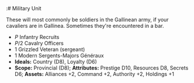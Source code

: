 :# Military Unit

These will most commonly be soldiers in the Gallinean army, if your
cavaliers are in Gallinea. Sometimes they're encountered in a bar.

  - *P* Infantry Recruits
  - *P*/2 Cavalry Officers
  - 1 Grizzled Veteran (sergeant)
  - 1 Modern Sergents-Majors Généraux
  - **Ideals:** Country (D8), Loyalty (D6)
  - **Scope:** Provincial (D8); **Attributes:** Prestige D10, Resources
    D8, Secrets D6; **Assets:** Alliances +2, Command +2, Authority +2,
    Holdings +1

